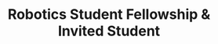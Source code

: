 ---
title: "Robotics Student Fellowship & Invited Student"
company: "ETH Zürich, Vision for Robotics Lab (V4RL), D-MAVT"
location: "Zürich, Switzerland"
startDate: "7/2021"
endDate: "3/2022"
---
